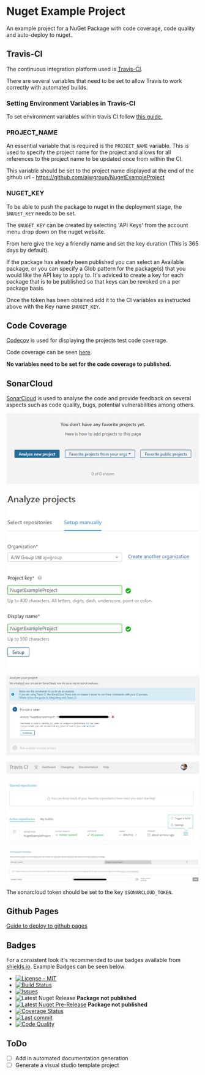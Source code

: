 # Nuget Example Project

An example project for a NuGet Package with code coverage, code quality and auto-deploy to nuget.

## Travis-CI

The continuous integration platform used is [Travis-CI](https://travis-ci.com).

There are several variables that need to be set to allow Travis to work correctly with automated builds.

### Setting Environment Variables in Travis-CI

To set environment variables within travis CI follow [this guide.](https://docs.travis-ci.com/user/environment-variables/#defining-variables-in-repository-settings)

### PROJECT_NAME

An essential variable that is required is the `PROJECT_NAME` variable. This is used to specify the project name for the project and allows for all references to the project name to be updated once from within the CI.

This variable should be set to the project name displayed at the end of the github url - <https://github.com/ajwgroup/NugetExampleProject>

### NUGET_KEY

To be able to push the package to nuget in the deployment stage, the `$NUGET_KEY` needs to be set.

The `$NUGET_KEY` can be created by selecting 'API Keys' from the account menu drop down on the nuget website.

From here give the key a friendly name and set the key duration (This is 365 days by default).

If the package has already been published you can select an Available package, or you can specify a Glob pattern for the package(s) that you would like the API key to apply to. It's adviced to create a key for each package that is to be published so that keys can be revoked on a per package basis.

Once the token has been obtained add it to the CI variables as instructed above with the Key name `$NUGET_KEY`.

## Code Coverage

[Codecov](https://codecov.io/gh/ajwgroup/NugetExampleProject) is used for displaying the projects test code coverage.

Code coverage can be seen [here](https://codecov.io/gh/ajwgroup/NugetExampleProject).

**No variables need to be set for the code coverage to published.**

## SonarCloud

[SonarCloud](https://docs.travis-ci.com/user/sonarcloud/) is used to analyse the code and provide feedback on several aspects such as code quality, bugs, potential vulnerabilities among others.

![Add new project](images/AddProjectSonarCloud.png)

![Add project details](images/ProjectDetailsSonarCloud.png)

![Generate/Use Token](images/SonarTokenGenerated.png)

![Open Project Settings in Travis](images/TravisCISettings.png)

![Add Sonar token to CI variables](images/SonarTokenVariable.png)

The sonarcloud token should be set to the key `$SONARCLOUD_TOKEN`.

## Github Pages

[Guide to deploy to github pages](https://docs.travis-ci.com/user/deployment/pages/)

## Badges

For a consistent look it's recommended to use badges available from [shields.io](https://shields.io). Example Badges can be seen below.

- [![License - MIT](https://img.shields.io/github/license/ajwgroup/NugetExampleProject.svg?style=flat-square)](https://github.com/ajwgroup/NugetExampleProject/blob/master/LICENSE)
- [![Build Status](https://img.shields.io/travis/com/ajwgroup/NugetExampleProject/master.svg?logo=travis&style=flat-square)](https://travis-ci.com/ajwgroup/NugetExampleProject)
- [![Issues](https://img.shields.io/github/issues/ajwgroup/NugetExampleProject.svg?style=flat-square)](https://github.com/ajwgroup/NugetExampleProject/issues)
- ![Latest Nuget Release](https://img.shields.io/nuget/v/NugetExampleProject.svg?style=flat-square&link=http://www.nuget.org/packages/NugetExampleProject/&link=http://www.nuget.org/packages/NugetExampleProject/) **Package not published**
- [![Latest Nuget Pre-Release](https://img.shields.io/nuget/vpre/NugetExampleProject.svg?style=flat-square&colorB=yellow&label=nuget-prerelease)](https://www.nuget.org/packages/NugetExampleProject/) **Package not published**
- [![Coverage Status](https://img.shields.io/codecov/c/github/ajwgroup/NugetExampleProject.svg?logo=codecov&style=flat-square)](https://codecov.io/gh/ajwgroup/NugetExampleProject)
- [![Last commit](https://img.shields.io/github/last-commit/ajwgroup/NugetExampleProject.svg?style=flat-square)](https://github.com/ajwgroup/NugetExampleProject)
- [![Code Quality](https://sonarcloud.io/api/project_badges/measure?project=ajwgroup_NugetExampleProject&metric=alert_status)](https://sonarcloud.io/dashboard?id=ajwgroup_NugetExampleProject)

## ToDo

- [ ] Add in automated documentation generation
- [ ] Generate a visual studio template project